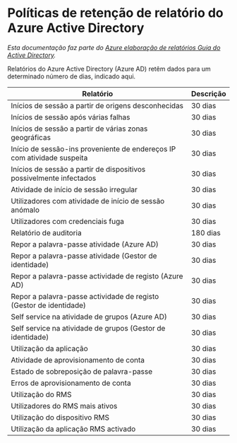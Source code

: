 <properties
    pageTitle="Políticas de retenção de relatório do Azure Active Directory | Microsoft Azure"
    description="Políticas de retenção de dados de relatório do Azure Active Directory"
    services="active-directory"
    documentationCenter=""
    authors="dhanyahk"
    manager="femila"
    editor=""/>

<tags
    ms.service="active-directory"
    ms.devlang="na"
    ms.topic="article"
    ms.tgt_pltfrm="na"
    ms.workload="identity"
    ms.date="03/07/2016"
    ms.author="dhanyahk"/>

# <a name="azure-active-directory-report-retention-policies"></a>Políticas de retenção de relatório do Azure Active Directory

*Esta documentação faz parte do [Azure elaboração de relatórios Guia do Active Directory](active-directory-reporting-guide.md).*

Relatórios do Azure Active Directory (Azure AD) retêm dados para um determinado número de dias, indicado aqui.

Relatório                                                  | Descrição
------------------------------------------------------- | -----------
Inícios de sessão a partir de origens desconhecidas                           | 30 dias
Inícios de sessão após várias falhas                        | 30 dias
Inícios de sessão a partir de várias zonas geográficas                      | 30 dias
Início de sessão-ins proveniente de endereços IP com atividade suspeita     | 30 dias
Inícios de sessão a partir de dispositivos possivelmente infectados                 | 30 dias
Atividade de início de sessão irregular                              | 30 dias
Utilizadores com atividade de início de sessão anómalo                   | 30 dias
Utilizadores com credenciais fuga                           | 30 dias
Relatório de auditoria                                            | 180 dias
Repor a palavra-passe atividade (Azure AD)                      | 30 dias
Repor a palavra-passe atividade (Gestor de identidade)              | 30 dias
Repor a palavra-passe actividade de registo (Azure AD)         | 30 dias
Repor a palavra-passe actividade de registo (Gestor de identidade) | 30 dias
Self service na atividade de grupos (Azure AD)                 | 30 dias
Self service na atividade de grupos (Gestor de identidade)         | 30 dias
Utilização da aplicação                                       | 30 dias
Atividade de aprovisionamento de conta                           | 30 dias
Estado de sobreposição de palavra-passe                                | 30 dias
Erros de aprovisionamento de conta                             | 30 dias
Utilização do RMS                                               | 30 dias
Utilizadores do RMS mais ativos                                   | 30 dias
Utilização do dispositivo RMS                                        | 30 dias
Utilização da aplicação RMS activado                           | 30 dias

